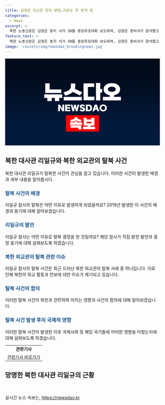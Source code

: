 ```yaml
---
title: 김정은 외교관 한국 망명…치료도 못 받게 함
categories:
  - News
excerpt: >
  북한 노동신문은 김정은 동지 서거 30돌 중앙추모대회 보도하며, 김정은 총비서가 참석했고 리일환 당 비서가 추모사를 맡았다. 또한, 쿠바 주재 북한대사관 리일규가 한국으로 망명한 사실이 확인됐다. 리 참사는 뇌물 요구와 치료 거부 등으로 탈북을 결심했으며, 한국과 쿠바 간의 수교를 저지하는 임무를 맡았지만 2월에 한국은 쿠바와 수교를 맺었다. 지난해 리 참사의 임무는 한국과 쿠바 간의 수교를 저지하는 것이었지만 2월 한국은 쿠바와 65년 만에 수교를 맺었다. 
feature_text: >
  북한 노동신문은 김정은 동지 서거 30돌 중앙추모대회 보도하며, 김정은 총비서가 참석했고 리일환 당 비서가 추모사를 맡았다. 또한, 쿠바 주재 북한대사관 리일규가 한국으로 망명한 사실이 확인됐다. 리 참사는 뇌물 요구와 치료 거부 등으로 탈북을 결심했으며, 한국과 쿠바 간의 수교를 저지하는 임무를 맡았지만 2월에 한국은 쿠바와 수교를 맺었다. 지난해 리 참사의 임무는 한국과 쿠바 간의 수교를 저지하는 것이었지만 2월 한국은 쿠바와 65년 만에 수교를 맺었다. 
image: '/assets/img/newsdao_breakingnews.jpg'
---
```


<p><img src="/assets/img/newsdao_breakingnews.jpg" alt="koreaapp 속보" /></p>

<h2 data-ke-size="size26">북한 대사관 리일규와 북한 외교관의 탈북 사건</h2>

<p data-ke-size="size16">북한 대사관 리일규가 탈북한 사건이 관심을 끌고 있습니다. 이러한 사건이 발생한 배경과 세부 내용을 알아봅시다.</p>

<h3><b><span style="color: #1a5490;">탈북 사건의 배경</span></b></h3>

<p data-ke-size="size16">리일규 참사의 탈북은 어떤 이유로 발생하게 되었을까요? 2019년 발생한 이 사건의 배경과 동기에 대해 알아보겠습니다.</p>

<h3><b><span style="color: #1a5490;">리일규의 발언</span></b></h3>

<p data-ke-size="size16">리일규 참사는 어떤 이유로 탈북 결정을 한 것일까요? 해당 참사가 직접 밝힌 발언과 결정 동기에 대해 살펴보도록 하겠습니다.</p>

<h3><b><span style="color: #1a5490;">북한 외교관의 탈북 관련 이슈</span></b></h3>

<p data-ke-size="size16">리일규 참사의 탈북 사건은 최근 드러난 북한 외교관의 탈북 사례 중 하나입니다. 이로 인해 북한의 외교 활동과 안보에 대한 이슈가 제기되고 있습니다.</p>

<h3><b><span style="color: #1a5490;">탈북 사건의 함의</span></b></h3>

<p data-ke-size="size16">이러한 탈북 사건이 북한과 관련하여 미치는 영향과 사건의 함의에 대해 알아보겠습니다.</p>

<h3><b><span style="color: #1a5490;">탈북 사건 발생 후의 국제적 영향</span></b></h3>

<p data-ke-size="size16">이러한 탈북 사건이 발생한 이후 국제사회 및 해당 국가들에 어떠한 영향을 미쳤는지에 대해 살펴보도록 하겠습니다.</p>

<table>
<tbody>
<tr>
<td style="text-align: center; height: 17px;"><b>관련기사</b></td>
</tr>
<tr>
<td style="text-align: center; height: 17px;"><a href="링크">관련기사 바로가기</a></td>
</tr>
</tbody>
</table>

<h2 data-ke-size="size26">망명한 북한 대사관 리일규의 근황</h2>

<p data-ke-size="size16">&nbsp;</p>
실시간 뉴스 속보는, <a href="https://newsdao.kr" rel="dofollow">https://newsdao.kr</a>


